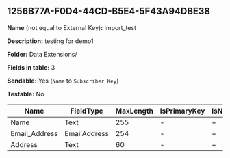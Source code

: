 ## 1256B77A-F0D4-44CD-B5E4-5F43A94DBE38

**Name** (not equal to External Key)**:** Import_test

**Description:** testing for demo1

**Folder:** Data Extensions/

**Fields in table:** 3

**Sendable:** Yes (`Name` to `Subscriber Key`)

**Testable:** No

| Name | FieldType | MaxLength | IsPrimaryKey | IsNullable | DefaultValue |
| --- | --- | --- | --- | --- | --- |
| Name | Text | 255 | - | + |  |
| Email_Address | EmailAddress | 254 | - | + |  |
| Address | Text | 60 | - | + |  |
